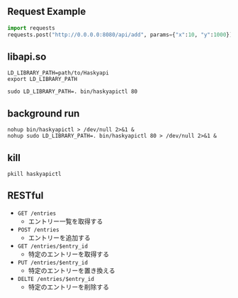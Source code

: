 ## Request Example

```python
import requests
requests.post("http://0.0.0.0:8080/api/add", params={"x":10, "y":1000})
```

## libapi.so

```
LD_LIBRARY_PATH=path/to/Haskyapi
export LD_LIBRARY_PATH
```

```
sudo LD_LIBRARY_PATH=. bin/haskyapictl 80
```

## background run

```
nohup bin/haskyapictl > /dev/null 2>&1 &
nohup sudo LD_LIBRARY_PATH=. bin/haskyapictl 80 > /dev/null 2>&1 &
```

## kill

```
pkill haskyapictl
```

## RESTful

- `GET /entries`
  - エントリー一覧を取得する
- `POST /entries`
  - エントリーを追加する
- `GET /entries/$entry_id`
  - 特定のエントリーを取得する
- `PUT /entries/$entry_id`
  - 特定のエントリーを置き換える
- `DELTE /entries/$entry_id`
  - 特定のエントリーを削除する
